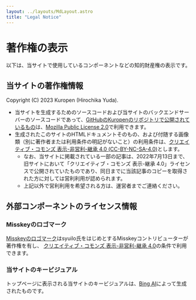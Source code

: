 ```yaml
---
layout: ../layouts/MdLayout.astro
title: "Legal Notice"
---
```

# 著作権の表示
以下は、当サイトで使用しているコンポーネントなどの知的財産権の表示です。

## 当サイトの著作権情報
Copyright (C) 2023 Kuropen (Hirochika Yuda).

- 当サイトを生成するためのソースコードおよび当サイトのバックエンドサーバーのソースコードであって、[GitHubのKuropenのリポジトリで公開されているもの](https://github.com/kuropen/kuropen-org-2023)は、[Mozilla Public License 2.0](https://www.mozilla.org/en-US/MPL/2.0/)で利用できます。
- 生成されたこのサイトのHTMLドキュメントそのもの、および付随する画像類（別に著作者または利用条件の明記がないこと）の利用条件は、[クリエイティブ・コモンズ 表示-非営利-継承 4.0 (CC-BY-NC-SA-4.0)](https://creativecommons.org/licenses/by-nc-sa/4.0/)とします。
    - なお、当サイトに掲載されている一部の記事は、2022年7月13日まで、旧サイトにおいて「クリエイティブ・コモンズ 表示-継承 4.0」ライセンスで公開されていたものであり、同日までに当該記事のコピーを取得された方に対しては営利利用が認められます。
    - 上記以外で営利利用を希望される方は、運営者までご連絡ください。

## 外部コンポーネントのライセンス情報

### Misskeyのロゴマーク
[Misskeyのロゴマーク](https://misskey-hub.net/appendix/assets.html)はsyuilo氏をはじめとするMisskeyコントリビューターが著作権を有し、
[クリエイティブ・コモンズ 表示-非営利-継承 4.0](https://creativecommons.org/licenses/by-nc-sa/4.0/)の条件で利用できます。

### 当サイトのキービジュアル
トップページに表示される当サイトのキービジュアルは、[Bing AI](https://www.bing.com/images/create)によって生成されたものです。
